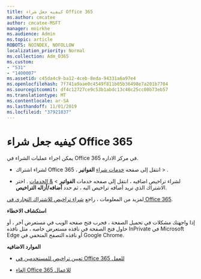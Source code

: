 ```yaml
---
title: كيفيه جعل شراء Office 365
ms.author: cmcatee
author: cmcatee-MSFT
manager: mnirkhe
ms.audience: Admin
ms.topic: article
ROBOTS: NOINDEX, NOFOLLOW
localization_priority: Normal
ms.collection: Adm_O365
ms.custom:
- "531"
- "1400007"
ms.assetid: c45da4c9-ba12-4ceb-8eda-94331a6a97e4
ms.openlocfilehash: 7f741a9aae0c4549f811b05b36498e7a201b7704
ms.sourcegitcommit: df4c12727ce9c53b1abdc13c48c25cc00b73eb57
ms.translationtype: MT
ms.contentlocale: ar-SA
ms.lasthandoff: 11/01/2019
ms.locfileid: "37921837"
---
```

# <a name="how-to-make-an-office-365-purchase"></a>كيفيه جعل شراء Office 365

يمكن اجراء عمليات الشراء في Office 365 في مركز الاداره.
  
- لشراء اشتراك Office 365 ، انتقل إلى صفحه [خدمات شراء](https://go.microsoft.com/fwlink/p/?linkid=868433) **الفواتير** \> .

- لشراء تراخيص اضافيه ، انتقل إلى صفحه خدمات **الفواتير** \> [& الخدمات](https://go.microsoft.com/fwlink/p/?linkid=842054) . اختر الاشتراك الذي تريد أضافه تراخيص اليه ، ثم حدد **أضافه/أزاله التراخيص**.
  
لمزيد من المعلومات ، راجع [شراء تراخيص للاشتراك التجاري في Office 365](https://docs.microsoft.com/office365/admin/subscriptions-and-billing/buy-licenses).

**استكشاف الاخطاء**

إذا واجهتك مشكلات في تحميل الصفحة ، فجرب فتح صفحه الويب في مستعرض آخر ، أو حاول فتح الصفحة في نافذه مستعرض خاصه ، مثل نافذه InPrivate في Microsoft Edge أو نافذه التصفح المتخفي في Google Chrome. 

**الموارد الاضافيه**
  
- [تعيين تراخيص للمستخدمين في Office 365 للعمل](https://docs.microsoft.com/office365/admin/subscriptions-and-billing/assign-licenses-to-users)

- [إلغاء Office 365 للاعمال](https://docs.microsoft.com/office365/admin/subscriptions-and-billing/cancel-your-subscription)